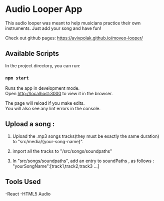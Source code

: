 # Audio Looper App

This audio looper was meant to help musicians practice their own instruments.
Just add your song and have fun!

Check out github pages:
https://avivpolak.github.io/moveo-looper/


## Available Scripts
In the project directory, you can run:

### `npm start`

Runs the app in development mode.\
Open [http://localhost:3000](http://localhost:3000) to view it in the browser.

The page will reload if you make edits.\
You will also see any lint errors in the console.

## Upload a song :

1. Upload the .mp3 songs tracks(they must be exactly the same duration) to "src/media/{your-song-name}".

2. import all the tracks to "/src/songs/soundpaths"
3. In "src/songs/soundpaths", add an entry to soundPaths , as follows :
"yourSongName":[track1,track2,track3 ...]

## Tools Used

-React
-HTML5 Audio